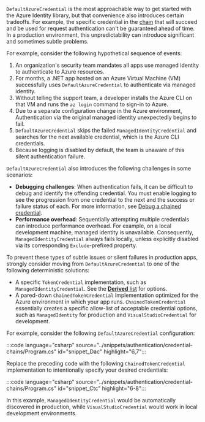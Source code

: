 
`DefaultAzureCredential` is the most approachable way to get started with the Azure Identity library, but that convenience also introduces certain tradeoffs. For example, the specific credential in the [chain](/dotnet/api/azure.identity.defaultazurecredential?view=azure-dotnet) that will succeed and be used for request authentication can't be guaranteed ahead of time. In a production environment, this unpredictability can introduce significant and sometimes subtle problems.

For example, consider the following hypothetical sequence of events:

1. An organization's security team mandates all apps use managed identity to authenticate to Azure resources.
1. For months, a .NET app hosted on an Azure Virtual Machine (VM) successfully uses `DefaultAzureCredential` to authenticate via managed identity.
1. Without telling the support team, a developer installs the Azure CLI on that VM and runs the `az login` command to sign-in to Azure.
1. Due to a separate configuration change in the Azure environment, Authentication via the original managed identity unexpectedly begins to fail.
1. `DefaultAzureCredential` skips the failed `ManagedIdentityCredential` and searches for the next available credential, which is the Azure CLI credentials.
1. Because logging is disabled by default, the team is unaware of this silent authentication failure.

`DefaultAzureCredential` also introduces the following challenges in some scenarios:

- **Debugging challenges**: When authentication fails, it can be difficult to debug and identify the offending credential. You must enable logging to see the progression from one credential to the next and the success or failure status of each. For more information, see [Debug a chained credential](/dotnet/azure/sdk/authentication/credential-chains?tabs=dac#debug-a-chained-credential).
- **Performance overhead**: Sequentially attempting multiple credentials can introduce performance overhead. For example, on a local development machine, managed identity is unavailable. Consequently, `ManagedIdentityCredential` always fails locally, unless explicitly disabled via its corresponding `Exclude`-prefixed property.

To prevent these types of subtle issues or silent failures in production apps, strongly consider moving from `DefaultAzureCredential` to one of the following deterministic solutions:

- A specific `TokenCredential` implementation, such as `ManagedIdentityCredential`. See the [**Derived** list](/dotnet/api/azure.core.tokencredential?view=azure-dotnet&preserve-view=true#definition) for options.
- A pared-down `ChainedTokenCredential` implementation optimized for the Azure environment in which your app runs. `ChainedTokenCredential` essentially creates a specific allow-list of acceptable credential options, such as `ManagedIdentity` for production and `VisualStudioCredential` for development.

For example, consider the following `DefaultAzureCredential` configuration:

:::code language="csharp" source="../snippets/authentication/credential-chains/Program.cs" id="snippet_Dac" highlight="6,7":::

Replace the preceding code with the following `ChainedTokenCredential` implementation to intentionally specify your desired credentials:

:::code language="csharp" source="../snippets/authentication/credential-chains/Program.cs" id="snippet_Ctc" highlight="6-8":::

In this example, `ManagedIdentityCredential` would be automatically discovered in production, while `VisualStudioCredential` would work in local development environments.